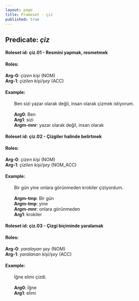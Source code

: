 ```yaml
---
layout: page
title: Frameset - çiz
published: true
---
```

<h2>Predicate: <i>çiz</i></h2>
<h4>Roleset id: çiz.01 - Resmini yapmak, resmetmek<br>
<h4>Roles:</h4>
<b>Arg-0</b>: <i>çizen kişi</i>  (NOM) <br>
<b>Arg-1</b>: <i>çizilen kişi/şey</i>  (ACC) <br>
<h4>Example:</h4>
&emsp;&emsp;Ben sizi yazar olarak değil, insan olarak çizmek istiyorum.<br><br>
&emsp;&emsp;<b>Arg0</b>:  Ben<br>
&emsp;&emsp;<b>Arg1</b>:  sizi<br>
&emsp;&emsp;<b>Argm-mnr</b>:  yazar olarak değil, insan olarak<br>

<h4>Roleset id: çiz.02 - Çizgiler halinde belirtmek<br>
<h4>Roles:</h4>
<b>Arg-0</b>: <i>çizen kişi</i>  (NOM) <br>
<b>Arg-1</b>: <i>çizilen kişi/şey</i>  (NOM_ACC) <br>
<h4>Example:</h4>
&emsp;&emsp;Bir gün yine onlara görünmeden krokiler çiziyordum.<br><br>
&emsp;&emsp;<b>Argm-tmp</b>:  Bir gün<br>
&emsp;&emsp;<b>Argm-tmp</b>:  yine<br>
&emsp;&emsp;<b>Argm-mnr</b>:  onlara görünmeden<br>
&emsp;&emsp;<b>Arg1</b>:  krokiler<br>

<h4>Roleset id: çiz.03 - Çizgi biçiminde yaralamak<br>
<h4>Roles:</h4>
<b>Arg-0</b>: <i>yaralayan şey</i>  (NOM) <br>
<b>Arg-1</b>: <i>yaralanan kişi/şey</i>  (ACC) <br>
<h4>Example:</h4>
&emsp;&emsp;İğne elimi çizdi.<br><br>
&emsp;&emsp;<b>Arg0</b>:  İğne<br>
&emsp;&emsp;<b>Arg1</b>:  elimi<br>

